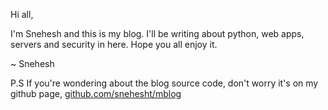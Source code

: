 Hi all, 

I'm Snehesh and this is my blog. I'll be writing about python, web apps, servers and security in here. Hope you all enjoy it. 

~ Snehesh
<br/>

P.S If you're wondering about the blog source code, don't worry it's on my github page, [github.com/snehesht/mblog](https://github.com/snehesht/mblog)
